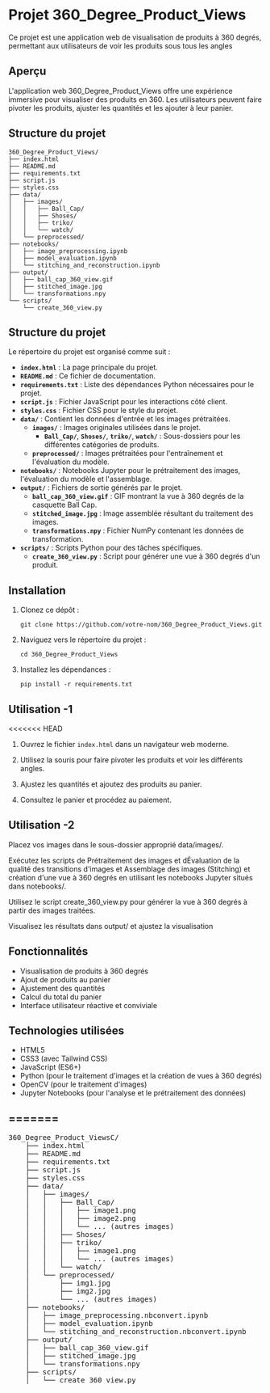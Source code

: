 # Projet 360_Degree_Product_Views

Ce projet est une application web de visualisation de produits à 360 degrés, permettant aux utilisateurs de voir les produits sous tous les angles 

## Aperçu

L'application web 360_Degree_Product_Views offre une expérience immersive pour visualiser des produits en 360. Les utilisateurs peuvent faire pivoter les produits, ajuster les quantités et les ajouter à leur panier.

## Structure du projet

```
360_Degree_Product_Views/
├── index.html
├── README.md
├── requirements.txt
├── script.js
├── styles.css
├── data/
│   ├── images/
│   │   ├── Ball_Cap/
│   │   ├── Shoses/
│   │   ├── triko/
│   │   └── watch/
│   └── preprocessed/
├── notebooks/
│   ├── image_preprocessing.ipynb
│   ├── model_evaluation.ipynb
│   └── stitching_and_reconstruction.ipynb
├── output/
│   ├── ball_cap_360_view.gif
│   ├── stitched_image.jpg
│   └── transformations.npy
└── scripts/
    └── create_360_view.py
```
## Structure du projet

Le répertoire du projet est organisé comme suit :

- **`index.html`** : La page principale du projet.
- **`README.md`** : Ce fichier de documentation.
- **`requirements.txt`** : Liste des dépendances Python nécessaires pour le projet.
- **`script.js`** : Fichier JavaScript pour les interactions côté client.
- **`styles.css`** : Fichier CSS pour le style du projet.
- **`data/`** : Contient les données d'entrée et les images prétraitées.
  - **`images/`** : Images originales utilisées dans le projet.
    - **`Ball_Cap/`**, **`Shoses/`**, **`triko/`**, **`watch/`** : Sous-dossiers pour les différentes catégories de produits.
  - **`preprocessed/`** : Images prétraitées pour l'entraînement et l'évaluation du modèle.
- **`notebooks/`** : Notebooks Jupyter pour le prétraitement des images, l'évaluation du modèle et l'assemblage.
- **`output/`** : Fichiers de sortie générés par le projet.
  - **`ball_cap_360_view.gif`** : GIF montrant la vue à 360 degrés de la casquette Ball Cap.
  - **`stitched_image.jpg`** : Image assemblée résultant du traitement des images.
  - **`transformations.npy`** : Fichier NumPy contenant les données de transformation.
- **`scripts/`** : Scripts Python pour des tâches spécifiques.
  - **`create_360_view.py`** : Script pour générer une vue à 360 degrés d'un produit.

## Installation

1. Clonez ce dépôt :
   ```
   git clone https://github.com/votre-nom/360_Degree_Product_Views.git
   ```

2. Naviguez vers le répertoire du projet :
   ```
   cd 360_Degree_Product_Views
   ```

3. Installez les dépendances :
   ```
   pip install -r requirements.txt
   ```

## Utilisation -1 

<<<<<<< HEAD
1. Ouvrez le fichier `index.html` dans un navigateur web moderne.

2. Utilisez la souris pour faire pivoter les produits et voir les différents angles.

3. Ajustez les quantités et ajoutez des produits au panier.

4. Consultez le panier et procédez au paiement.
## Utilisation -2 
  Placez vos images dans le sous-dossier approprié data/images/.

  Exécutez les scripts de Prétraitement des images  et dÉvaluation de la qualité des transitions d'images et Assemblage des images (Stitching) et création d'une vue à 360 degrés en utilisant les notebooks Jupyter situés dans notebooks/.

  Utilisez le script create_360_view.py pour générer la vue à 360 degrés à partir des images traitées.

  Visualisez les résultats dans output/ et ajustez la visualisation 

## Fonctionnalités

- Visualisation de produits à 360 degrés
- Ajout de produits au panier
- Ajustement des quantités
- Calcul du total du panier
- Interface utilisateur réactive et conviviale

## Technologies utilisées

- HTML5
- CSS3 (avec Tailwind CSS)
- JavaScript (ES6+)
- Python (pour le traitement d'images et la création de vues à 360 degrés)
- OpenCV (pour le traitement d'images)
- Jupyter Notebooks (pour l'analyse et le prétraitement des données)

=======
--------------------------------------------------------------------------
<pre>360_Degree_Product_ViewsC/
    ├── index.html
    ├── README.md
    ├── requirements.txt
    ├── script.js
    ├── styles.css
    ├── data/
    │   ├── images/
    │   │   ├── Ball_Cap/
    │   │   │   ├── image1.png
    │   │   │   ├── image2.png
    │   │   │   └── ... (autres images)
    │   │   ├── Shoses/
    │   │   ├── triko/
    │   │   │   ├── image1.png
    │   │   │   └── ... (autres images)
    │   │   └── watch/
    │   └── preprocessed/
    │       ├── img1.jpg
    │       ├── img2.jpg
    │       └── ... (autres images)
    ├── notebooks/
    │   ├── image_preprocessing.nbconvert.ipynb
    │   ├── model_evaluation.ipynb
    │   └── stitching_and_reconstruction.nbconvert.ipynb
    ├── output/
    │   ├── ball_cap_360_view.gif
    │   ├── stitched_image.jpg
    │   └── transformations.npy
    ├── scripts/
    │   └── create_360_view.py
</pre>
